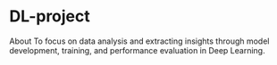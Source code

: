 # DL-project
About To focus on data analysis and extracting insights through model development, training, and performance evaluation in Deep Learning.
